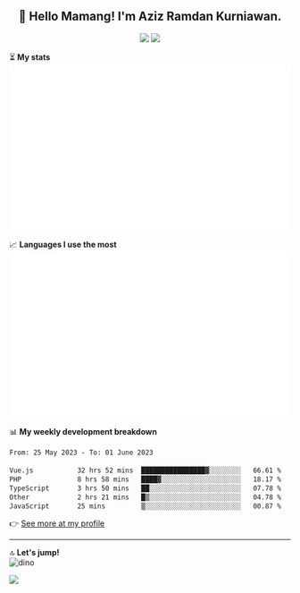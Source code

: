 <h2 align="center">👋 Hello Mamang! I'm Aziz Ramdan Kurniawan.</h2>  
<p align="center">
  <img src="https://komarev.com/ghpvc/?username=azizramdan">
  <img src="https://wakatime.com/badge/user/90056fa0-4c31-4eca-954e-2a3ac05896f9.svg">
</p>
    
⏳ **My stats**  
![](https://raw.githubusercontent.com/azizramdan/github-stats/master/generated/overview.svg#gh-dark-mode-only)

📈 **Languages I use the most**  
![](https://raw.githubusercontent.com/azizramdan/github-stats/master/generated/languages.svg#gh-dark-mode-only)

📊 **My weekly development breakdown**
<!--START_SECTION:waka-->

```text
From: 25 May 2023 - To: 01 June 2023

Vue.js           32 hrs 52 mins  ████████████████▓░░░░░░░░   66.61 %
PHP              8 hrs 58 mins   ████▓░░░░░░░░░░░░░░░░░░░░   18.17 %
TypeScript       3 hrs 50 mins   ██░░░░░░░░░░░░░░░░░░░░░░░   07.78 %
Other            2 hrs 21 mins   █▒░░░░░░░░░░░░░░░░░░░░░░░   04.78 %
JavaScript       25 mins         ▒░░░░░░░░░░░░░░░░░░░░░░░░   00.87 %
```

<!--END_SECTION:waka-->
👉 [See more at my profile](https://wakatime.com/@azizramdan)
***
🔝 **Let's jump!**  
![dino](https://raw.githubusercontent.com/azizramdan/azizramdan/master/dino.gif)  

![](https://hit.yhype.me/github/profile?user_id=27954794)
